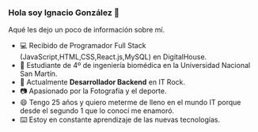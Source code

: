### Hola soy Ignacio González 👋

<!--
**Nachoo98/Nachoo98** is a ✨ _special_ ✨ repository because its `README.md` (this file) appears on your GitHub profile.
¡¡Bienvenidos a mi perfil de GitHub!!
-->
Aqué les dejo un poco de información sobre mí.

- 💻 Recibido de Programador Full Stack (JavaScript,HTML,CSS,React.js,MySQL) en DigitalHouse.
- 🔬 Estudiante de 4º de ingeniería biomédica en la Universidad Nacional San Martín.
- 💼 Actualmente **Desarrollador Backend** en IT Rock.
- 📷 Apasionado por la Fotografía y el deporte.
- 😄 Tengo 25 años y quiero meterme de lleno en el mundo IT porque desde el segundo 1 que lo conocí me enamoró.
- ⌨️ Estoy en constante aprendizaje de las nuevas tecnologías.

